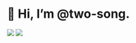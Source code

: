 # 👋 Hi, I’m @two-song.

<img src="https://img.shields.io/badge/Python-3766AB?style=flat-square&logo=Python&logoColor=white"/></a> <img src="https://img.shields.io/badge/Tableau-E97627?style=flat-square&logo=Tableau&logoColor=white"/>

<!---
two-song/two-song is a ✨ special ✨ repository because its `README.md` (this file) appears on your GitHub profile.
You can click the Preview link to take a look at your changes.
--->
